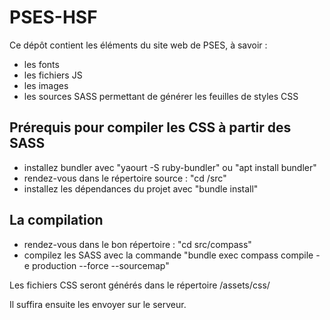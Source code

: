 # PSES-HSF

Ce dépôt contient les éléments du site web de PSES, à savoir :
- les fonts
- les fichiers JS
- les images
- les sources SASS permettant de générer les feuilles de styles CSS

Prérequis pour compiler les CSS à partir des SASS
-------------------------------------------------
- installez bundler avec "yaourt -S ruby-bundler" ou "apt install bundler"
- rendez-vous dans le répertoire source : "cd /src"
- installez les dépendances du projet avec "bundle install"

La compilation
--------------
- rendez-vous dans le bon répertoire : "cd src/compass"
- compilez les SASS avec la commande "bundle exec compass compile -e production --force --sourcemap"

Les fichiers CSS seront générés dans le répertoire /assets/css/

Il suffira ensuite les envoyer sur le serveur.
